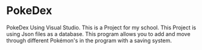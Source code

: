 # PokeDex
PokeDex Using Visual Studio. This is a Project for my school. This Project is using Json files as a database. This program allows you to add and move through different Pokémon's in the program with a saving system.

